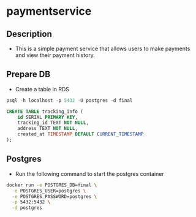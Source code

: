 # paymentservice

## Description

- This is a simple payment service that allows users to make payments and view their payment history.

## Prepare DB

- Create a table in RDS

```sql
psql -h localhost -p 5432 -U postgres -d final
```

```sql
CREATE TABLE tracking_info (
    id SERIAL PRIMARY KEY,
    tracking_id TEXT NOT NULL,
    address TEXT NOT NULL,
    created_at TIMESTAMP DEFAULT CURRENT_TIMESTAMP
);
```

## Postgres

- Run the following command to start the postgres container

```bash
docker run -e POSTGRES_DB=final \
  -e POSTGRES_USER=postgres \
  -e POSTGRES_PASSWORD=postgres \
  -p 5432:5432 \
  -d postgres
```
